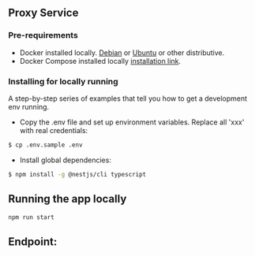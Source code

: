 ## Proxy Service
### Pre-requirements
- Docker installed locally. [Debian](https://docs.docker.com/engine/install/debian/)
  or [Ubuntu](https://docs.docker.com/engine/install/ubuntu/) or other distributive.
- Docker Compose installed locally [installation link](https://docs.docker.com/compose/install/).

### Installing for locally running

A step-by-step series of examples that tell you how to get a development env running.

- Copy the .env file and set up environment variables. Replace all 'xxx' with real credentials:

```bash
$ cp .env.sample .env
```

- Install global dependencies:

```bash
$ npm install -g @nestjs/cli typescript
```

## Running the app locally

```bash
npm run start
```

## Endpoint: 
```bash

```
